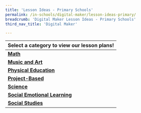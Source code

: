 ```yaml
---
title: 'Lesson Ideas - Primary Schools'
permalink: /in-schools/digital-maker/lesson-ideas-primary/
breadcrumb: 'Digital Maker Lesson Ideas - Primary Schools'
third_nav_title: 'Digital Maker'

---
```



| Select a category to view our lesson plans! |
|---|
| [**Math**](/primary-math/) |
| [**Music and Art**](/primary-music-and-art/) |
| [**Physical Education**](/primary-physical-education/) |
| [**Project-Based**](/primary-project-based/) |
| [**Science**](/primary-science/) |
| [**Social Emotional Learning**](/primary-social-emotional-learning/) |
| [**Social Studies**](/primary-social-studies/) |


